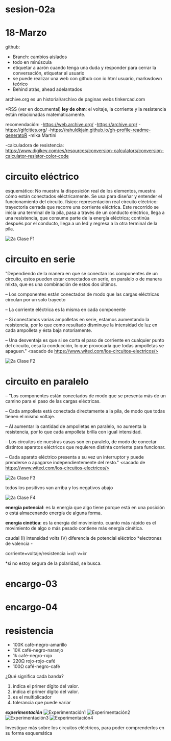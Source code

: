 # sesion-02a
# 18-Marzo
github: 
- Branch: cambios aislados
- todo en minúscula
- etiquetar a aarón cuando tenga una duda y responder para cerrar la conversación, etiquetar al usuario
- se puede realizar una web con github con io html usuario, markwdown teórico
- Behind atrás, ahead adelantados

archive.org es un historial/archivo de paginas webs
tinkercad.com

*RSS (ver en documental)
**ley de ohm**: el voltaje, la corriente y la resistencia están relacionadas matemáticamente.

recomendación:
-https://web.archive.org/ 
-https://archive.org/ 
-https://gifcities.org/ 
-https://rahuldkjain.github.io/gh-profile-readme-generatoR
-mika Martini

-calculadora de resistencia: https://www.digikey.com/es/resources/conversion-calculators/conversion-calculator-resistor-color-code

# circuito eléctrico
esquemático: No muestra la disposición real de los elementos, muestra cómo están conectados eléctricamente. Se usa para diseñar y entender el funcionamiento del circuito.
físico: representación real
circuito eléctrico: trayectoria cerrada que recorre una corriente eléctrica. Este recorrido se inicia una terminal de la pila, pasa a través de un conducto eléctrico, llega a una resistencia, que consume parte de la energía eléctrica; continúa después por el conducto, llega a un led y regresa a la otra terminal de la pila. 

![2a Clase F1](https://github.com/user-attachments/assets/82c388ba-d7d6-40b4-b871-60f5c3ece5a8)


# circuito en serie
"Dependiendo de la manera en que se conectan los componentes de un circuito, estos pueden estar conectados en serie, en paralelo o de manera mixta, que es una combinación de estos dos últimos.

– Los componentes están conectados de modo que las cargas eléctricas circulan por un solo trayecto

– La corriente eléctrica es la misma en cada componente

– Si conectamos varias ampolletas en serie, estamos aumentando la resistencia, por lo que como resultado disminuye la intensidad de luz en cada ampolleta y ésta baja notoriamente.

– Una desventaja es que si se corta el paso de corriente en cualquier punto del circuito, cesa la conducción, lo que provocaría que todas ampolletas se apaguen." <sacado de https://www.wited.com/los-circuitos-electricos/>

![2a Clase F2](https://github.com/user-attachments/assets/4dcad165-10ef-4c45-ae77-e4653a023151)


# circuito en paralelo

– "Los componentes están conectados de modo que se presenta más de un camino para el paso de las cargas eléctricas.

–  Cada ampolleta está conectada directamente a la pila, de modo que todas tienen el mismo voltaje.

–  Al aumentar la cantidad de ampolletas en paralelo, no aumenta la resistencia, por lo que cada ampolleta brilla con igual intensidad.

–  Los circuitos de nuestras casas son en paralelo, de modo de conectar distintos aparatos eléctricos que requieren distinta corriente para funcionar.

–  Cada aparato eléctrico presenta a su vez un interruptor y puede prenderse o apagarse independientemente del resto."
<sacado de https://www.wited.com/los-circuitos-electricos/>

![2a Clase F3](https://github.com/user-attachments/assets/84d74a4d-0686-4f7f-b20b-2a840588abc5)


todos los positivos van arriba y los negativos abajo

![2a Clase F4](https://github.com/user-attachments/assets/53b702cd-da25-435f-85fc-da7372de82ec)

**energía potencial**: es la energía que algo tiene porque está en una posición o está almacenando energía de alguna forma.

**energía cinética**: es la energía del movimiento. cuanto más rápido es el movimiento de algo o más pesado contiene más energía cinética.

caudal (I) intensidad
volts (V) diferencia de potencial eléctrico *electrones de valencia -

corriente=voltaje/resistencia
i=v/r
v=i:r

*si no estoy segura de la polaridad, se busca.

# encargo-03

# encargo-04
# resistencia 
- 100K café-negro-amarillo
- 10K café-negro-naranjo 
- 1k café-negro-rojo 	
- 220Ω rojo-rojo-café	
- 100Ω café-negro-café

¿Qué significa cada banda?
1. indica el primer dígito del valor.
2. indica el primer dígito del valor.
3. es el multiplicador 
4. tolerancia que puede variar

***experimentación*** 
![Experimentación1](https://github.com/user-attachments/assets/490cf8a6-edcc-448c-8b55-d53baca8ecf2)
![Experimentación2](https://github.com/user-attachments/assets/a34c265d-2b4a-4712-a9ec-dc9fd79edb29)
![Experimentación3](https://github.com/user-attachments/assets/99d0919c-ab92-4ecc-9494-d3500a11ad92)
![Experimentación4](https://github.com/user-attachments/assets/df87370c-8702-4d1a-8188-65c50bae975b)

Investigue más sobre los circuitos eléctricos, para poder comprenderlos en su forma esquemática 
